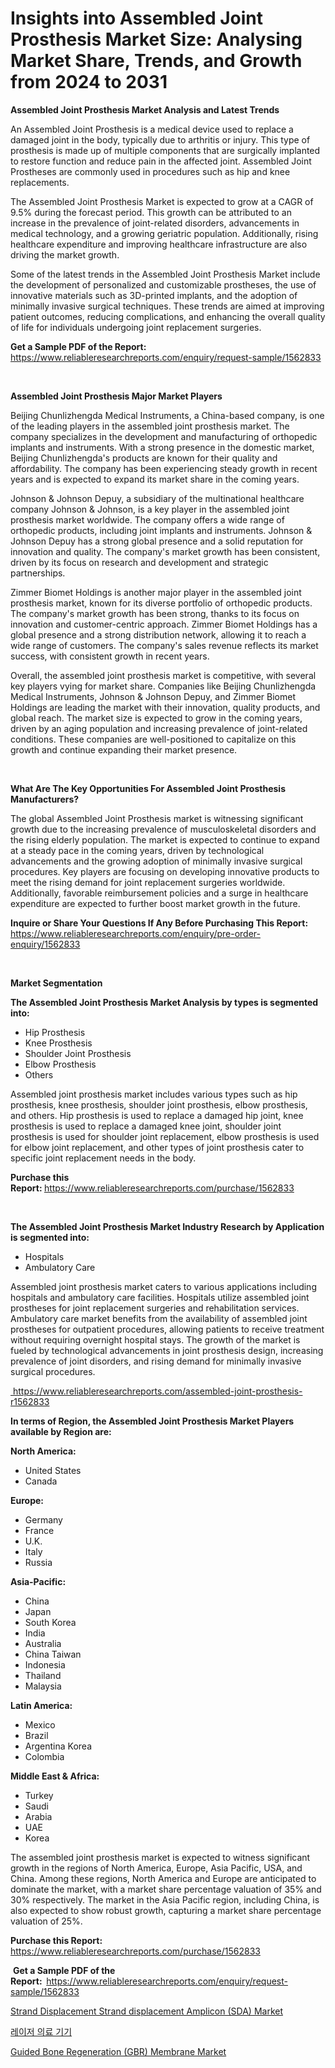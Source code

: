 <p><h1>Insights into Assembled Joint Prosthesis Market Size: Analysing Market Share, Trends, and Growth from 2024 to 2031</h1></p><p><strong>Assembled Joint Prosthesis Market Analysis and Latest Trends</strong></p>
<p><p>An Assembled Joint Prosthesis is a medical device used to replace a damaged joint in the body, typically due to arthritis or injury. This type of prosthesis is made up of multiple components that are surgically implanted to restore function and reduce pain in the affected joint. Assembled Joint Prostheses are commonly used in procedures such as hip and knee replacements.</p><p>The Assembled Joint Prosthesis Market is expected to grow at a CAGR of 9.5% during the forecast period. This growth can be attributed to an increase in the prevalence of joint-related disorders, advancements in medical technology, and a growing geriatric population. Additionally, rising healthcare expenditure and improving healthcare infrastructure are also driving the market growth.</p><p>Some of the latest trends in the Assembled Joint Prosthesis Market include the development of personalized and customizable prostheses, the use of innovative materials such as 3D-printed implants, and the adoption of minimally invasive surgical techniques. These trends are aimed at improving patient outcomes, reducing complications, and enhancing the overall quality of life for individuals undergoing joint replacement surgeries.</p></p>
<p><strong>Get a Sample PDF of the Report:&nbsp;</strong> <a href="https://www.reliableresearchreports.com/enquiry/request-sample/1562833">https://www.reliableresearchreports.com/enquiry/request-sample/1562833</a></p>
<p>&nbsp;</p>
<p><strong>Assembled Joint Prosthesis Major Market Players</strong></p>
<p><p>Beijing Chunlizhengda Medical Instruments, a China-based company, is one of the leading players in the assembled joint prosthesis market. The company specializes in the development and manufacturing of orthopedic implants and instruments. With a strong presence in the domestic market, Beijing Chunlizhengda's products are known for their quality and affordability. The company has been experiencing steady growth in recent years and is expected to expand its market share in the coming years.</p><p>Johnson & Johnson Depuy, a subsidiary of the multinational healthcare company Johnson & Johnson, is a key player in the assembled joint prosthesis market worldwide. The company offers a wide range of orthopedic products, including joint implants and instruments. Johnson & Johnson Depuy has a strong global presence and a solid reputation for innovation and quality. The company's market growth has been consistent, driven by its focus on research and development and strategic partnerships.</p><p>Zimmer Biomet Holdings is another major player in the assembled joint prosthesis market, known for its diverse portfolio of orthopedic products. The company's market growth has been strong, thanks to its focus on innovation and customer-centric approach. Zimmer Biomet Holdings has a global presence and a strong distribution network, allowing it to reach a wide range of customers. The company's sales revenue reflects its market success, with consistent growth in recent years.</p><p>Overall, the assembled joint prosthesis market is competitive, with several key players vying for market share. Companies like Beijing Chunlizhengda Medical Instruments, Johnson & Johnson Depuy, and Zimmer Biomet Holdings are leading the market with their innovation, quality products, and global reach. The market size is expected to grow in the coming years, driven by an aging population and increasing prevalence of joint-related conditions. These companies are well-positioned to capitalize on this growth and continue expanding their market presence.</p></p>
<p>&nbsp;</p>
<p><strong>What Are The Key Opportunities For Assembled Joint Prosthesis Manufacturers?</strong></p>
<p><p>The global Assembled Joint Prosthesis market is witnessing significant growth due to the increasing prevalence of musculoskeletal disorders and the rising elderly population. The market is expected to continue to expand at a steady pace in the coming years, driven by technological advancements and the growing adoption of minimally invasive surgical procedures. Key players are focusing on developing innovative products to meet the rising demand for joint replacement surgeries worldwide. Additionally, favorable reimbursement policies and a surge in healthcare expenditure are expected to further boost market growth in the future.</p></p>
<p><strong>Inquire or Share Your Questions If Any Before Purchasing This Report:</strong> <a href="https://www.reliableresearchreports.com/enquiry/pre-order-enquiry/1562833">https://www.reliableresearchreports.com/enquiry/pre-order-enquiry/1562833</a></p>
<p>&nbsp;</p>
<p><strong>Market Segmentation</strong></p>
<p><strong>The Assembled Joint Prosthesis Market Analysis by types is segmented into:</strong></p>
<p><ul><li>Hip Prosthesis</li><li>Knee Prosthesis</li><li>Shoulder Joint Prosthesis</li><li>Elbow Prosthesis</li><li>Others</li></ul></p>
<p><p>Assembled joint prosthesis market includes various types such as hip prosthesis, knee prosthesis, shoulder joint prosthesis, elbow prosthesis, and others. Hip prosthesis is used to replace a damaged hip joint, knee prosthesis is used to replace a damaged knee joint, shoulder joint prosthesis is used for shoulder joint replacement, elbow prosthesis is used for elbow joint replacement, and other types of joint prosthesis cater to specific joint replacement needs in the body.</p></p>
<p><strong>Purchase this Report:&nbsp;</strong><a href="https://www.reliableresearchreports.com/purchase/1562833">https://www.reliableresearchreports.com/purchase/1562833</a></p>
<p>&nbsp;</p>
<p><strong>The Assembled Joint Prosthesis Market Industry Research by Application is segmented into:</strong></p>
<p><ul><li>Hospitals</li><li>Ambulatory Care</li></ul></p>
<p><p>Assembled joint prosthesis market caters to various applications including hospitals and ambulatory care facilities. Hospitals utilize assembled joint prostheses for joint replacement surgeries and rehabilitation services. Ambulatory care market benefits from the availability of assembled joint prostheses for outpatient procedures, allowing patients to receive treatment without requiring overnight hospital stays. The growth of the market is fueled by technological advancements in joint prosthesis design, increasing prevalence of joint disorders, and rising demand for minimally invasive surgical procedures.</p></p>
<p><a href="https://www.reliableresearchreports.com/assembled-joint-prosthesis-r1562833">&nbsp;https://www.reliableresearchreports.com/assembled-joint-prosthesis-r1562833</a></p>
<p><strong>In terms of Region, the Assembled Joint Prosthesis Market Players available by Region are:</strong></p>
<p>
    <p> <strong> North America: </strong>
        <ul>
            <li>United States</li>
            <li>Canada</li>
        </ul>
        </p> 
    <p> <strong> Europe: </strong>
        <ul>
            <li>Germany</li>
            <li>France</li>
            <li>U.K.</li>
            <li>Italy</li>
            <li>Russia</li>
        </ul>
        </p> 
    <p> <strong> Asia-Pacific: </strong>
        <ul>
            <li>China</li>
            <li>Japan</li>
            <li>South Korea</li>
            <li>India</li>
            <li>Australia</li>
            <li>China Taiwan</li>
            <li>Indonesia</li>
            <li>Thailand</li>
            <li>Malaysia</li>
        </ul>
        </p> 
    <p> <strong> Latin America: </strong>
        <ul>
            <li>Mexico</li>
            <li>Brazil</li>
            <li>Argentina Korea</li>
            <li>Colombia</li>
        </ul>
        </p> 
    <p> <strong> Middle East & Africa: </strong>
        <ul>
            <li>Turkey</li>
            <li>Saudi</li>
            <li>Arabia</li>
            <li>UAE</li>
            <li>Korea</li>
        </ul>
    </p>
    </p>
<p><p>The assembled joint prosthesis market is expected to witness significant growth in the regions of North America, Europe, Asia Pacific, USA, and China. Among these regions, North America and Europe are anticipated to dominate the market, with a market share percentage valuation of 35% and 30% respectively. The market in the Asia Pacific region, including China, is also expected to show robust growth, capturing a market share percentage valuation of 25%.</p></p>
<p><strong>Purchase this Report: </strong><a href="https://www.reliableresearchreports.com/purchase/1562833">https://www.reliableresearchreports.com/purchase/1562833</a></p>
<p>&nbsp;<strong>Get a Sample PDF of the Report:&nbsp;&nbsp;</strong><a href="https://www.reliableresearchreports.com/enquiry/request-sample/1562833">https://www.reliableresearchreports.com/enquiry/request-sample/1562833</a></p>
<p><strong></strong></p>
<p><p><a href="https://github.com/kufem1/Market-Research-Report-List-2/blob/main/strand-displacement-strand-displacement-amplicon-sda-market.md">Strand Displacement Strand displacement Amplicon (SDA) Market</a></p><p><a href="https://github.com/chupp85/Market-Research-Report-List-1/blob/main/579751746403.md">레이저 의료 기기</a></p><p><a href="https://github.com/kosella/Market-Research-Report-List-3/blob/main/guided-bone-regeneration-gbr-membrane-market.md">Guided Bone Regeneration (GBR) Membrane Market</a></p></p>